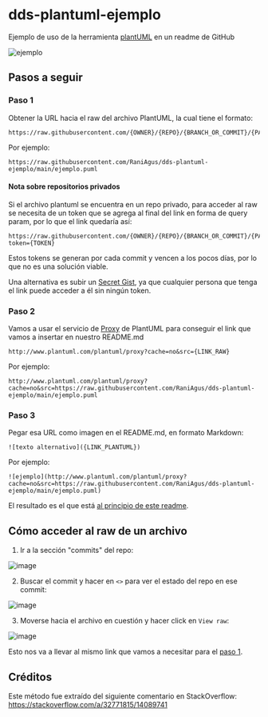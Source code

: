 # dds-plantuml-ejemplo
Ejemplo de uso de la herramienta 
[plantUML](https://plantuml.com/es/class-diagram) en un readme de GitHub

![ejemplo](http://www.plantuml.com/plantuml/proxy?cache=no&src=https://raw.githubusercontent.com/RaniAgus/dds-plantuml-ejemplo/main/ejemplo.puml)

## Pasos a seguir
### Paso 1

Obtener la URL hacia el raw del archivo PlantUML, la cual tiene el formato:
```
https://raw.githubusercontent.com/{OWNER}/{REPO}/{BRANCH_OR_COMMIT}/{PATH_TO_FILE}.puml
```

Por ejemplo:
```
https://raw.githubusercontent.com/RaniAgus/dds-plantuml-ejemplo/main/ejemplo.puml
```
#### Nota sobre repositorios privados

Si el archivo plantuml se encuentra en un repo privado, para acceder al raw se 
necesita de un token que se agrega al final del link en forma de query param, 
por lo que el link quedaría así:
```
https://raw.githubusercontent.com/{OWNER}/{REPO}/{BRANCH_OR_COMMIT}/{PATH_TO_FILE}.puml?token={TOKEN}
```
Estos tokens se generan por cada commit y vencen a los pocos días, por lo que
no es una solución viable.

Una alternativa es subir un [Secret Gist](https://gist.github.com/mine), ya 
que cualquier persona que tenga el link puede acceder a él sin ningún token.

### Paso 2

Vamos a usar el servicio de [Proxy](https://plantuml.com/server) de PlantUML
para conseguir el link que vamos a insertar en nuestro README.md
```
http://www.plantuml.com/plantuml/proxy?cache=no&src={LINK_RAW}
```
Por ejemplo:
```
http://www.plantuml.com/plantuml/proxy?cache=no&src=https://raw.githubusercontent.com/RaniAgus/dds-plantuml-ejemplo/main/ejemplo.puml
```
### Paso 3

Pegar esa URL como imagen en el README.md, en formato Markdown:
```
![texto alternativo]({LINK_PLANTUML})
```

Por ejemplo:
```
![ejemplo](http://www.plantuml.com/plantuml/proxy?cache=no&src=https://raw.githubusercontent.com/RaniAgus/dds-plantuml-ejemplo/main/ejemplo.puml)
```
El resultado es el que está 
[al principio de este readme](#dds-plantuml-ejemplo).

## Cómo acceder al raw de un archivo

1. Ir a la sección "commits" del repo:

![image](https://user-images.githubusercontent.com/39303639/119248270-6b870080-bb66-11eb-8787-98c5e91818d1.png)

2. Buscar el commit y hacer en `<>` para ver el estado del repo en ese commit:

![image](https://user-images.githubusercontent.com/39303639/119248857-54e2a880-bb6a-11eb-84fe-cbd8631bc1e0.png)

3. Moverse hacia el archivo en cuestión y hacer click en `View raw`:

![image](https://user-images.githubusercontent.com/39303639/119248910-cfabc380-bb6a-11eb-95de-d1c5bd3c3054.png)

Esto nos va a llevar al mismo link que vamos a necesitar para el 
[paso 1](#paso-1).

## Créditos

Este método fue extraído del siguiente comentario en StackOverflow: https://stackoverflow.com/a/32771815/14089741
